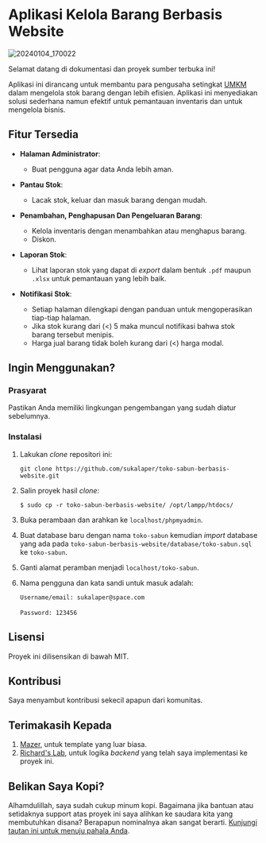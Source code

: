 # Aplikasi Kelola Barang Berbasis Website

![20240104_170022](https://github.com/sukalaper/toko-sabun-berbasis-website/assets/65320033/9dc2b09b-4fd1-4a88-8c1f-c671b9fb8ec1)

Selamat datang di dokumentasi dan proyek sumber terbuka ini!

Aplikasi ini dirancang untuk membantu para pengusaha setingkat [UMKM](https://www.gramedia.com/literasi/umkm/) dalam mengelola stok barang dengan lebih efisien. 
Aplikasi ini menyediakan solusi sederhana namun efektif untuk pemantauan inventaris dan untuk mengelola bisnis.

## Fitur Tersedia
* **Halaman Administrator**: 
  * Buat pengguna agar data Anda lebih aman.

* **Pantau Stok**:
  * Lacak stok, keluar dan masuk barang dengan mudah.

* **Penambahan, Penghapusan Dan Pengeluaran Barang**: 
  * Kelola inventaris dengan menambahkan atau menghapus barang.
  * Diskon.

* **Laporan Stok**: 
  * Lihat laporan stok yang dapat di *export* dalam bentuk `.pdf` maupun `.xlsx` untuk pemantauan yang lebih baik.

* **Notifikasi Stok**: 
  * Setiap halaman dilengkapi dengan panduan untuk mengoperasikan tiap-tiap halaman.
  * Jika stok kurang dari (<) 5 maka muncul notifikasi bahwa stok barang tersebut menipis.
  * Harga jual barang tidak boleh kurang dari (<) harga modal.


## Ingin Menggunakan? 
### Prasyarat

Pastikan Anda memiliki lingkungan pengembangan yang sudah diatur sebelumnya.

### Instalasi
1. Lakukan *clone* repositori ini: 
   
   `git clone https://github.com/sukalaper/toko-sabun-berbasis-website.git`

2. Salin proyek hasil *clone*: 

   `$ sudo cp -r toko-sabun-berbasis-website/ /opt/lampp/htdocs/`

3. Buka perambaan dan arahkan ke `localhost/phpmyadmin`.

4. Buat database baru dengan nama `toko-sabun` kemudian *import* database yang ada pada `toko-sabun-berbasis-website/database/toko-sabun.sql` ke `toko-sabun`. 

5. Ganti alamat peramban menjadi `localhost/toko-sabun`. 

6. Nama pengguna dan kata sandi untuk masuk adalah: 

   `Username/email: sukalaper@space.com`<br><br>
   `Password: 123456`

## Lisensi
Proyek ini dilisensikan di bawah MIT.

## Kontribusi
Saya menyambut kontribusi sekecil apapun dari komunitas.

## Terimakasih Kepada
1. [Mazer](https://zuramai.github.io/mazer/), untuk template yang luar biasa. 
2. [Richard's Lab](https://youtube.com/@RichardsLab?feature=shared), untuk logika *backend* yang telah saya implementasi ke proyek ini. 

## Belikan Saya Kopi? 
Alhamdulillah, saya sudah cukup minum kopi. Bagaimana jika bantuan atau setidaknya support atas proyek ini saya alihkan ke saudara kita yang membutuhkan disana? Berapapun nominalnya akan sangat berarti. [Kunjungi tautan ini untuk menuju pahala Anda](https://kitabisa.com/campaign/kemanusiaanuntukpalestinabangkit/story).
